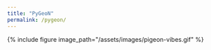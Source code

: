 ```yaml
---
title: "PyGeoN"
permalink: /pygeon/
---
```


{% include figure image_path="/assets/images/pigeon-vibes.gif" %}

